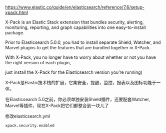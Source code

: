 
https://www.elastic.co/guide/en/elasticsearch/reference/7.6/setup-xpack.html

X-Pack is an Elastic Stack extension that bundles security, alerting, monitoring, reporting, and graph capabilities into one easy-to-install package.

Prior to Elasticsearch 5.0.0, you had to install separate Shield, Watcher, and Marvel plugins to get the features that are bundled together in X-Pack.

With X-Pack, you no longer have to worry about whether or not you have the right version of each plugin,

just install the X-Pack for the Elasticsearch version you’re running)

X-Pack是Elastic技术栈的扩展，它集安全，提醒，监控，报表以及图标功能于一体。

在Elasticsearch 5.0之前，你必须单独安装Shield插件，还要配套Watcher, Marvel等插件，现在X-Pack把它们都整合到一块儿了

修改elasticsearch.yml 
```language
xpack.security.enabled

```

